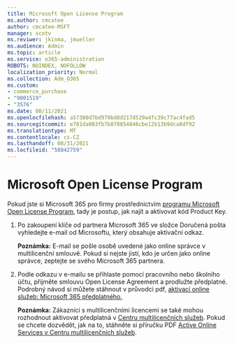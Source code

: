 ```yaml
---
title: Microsoft Open License Program
ms.author: cmcatee
author: cmcatee-MSFT
manager: scotv
ms.reviwer: jkinma, jmueller
ms.audience: Admin
ms.topic: article
ms.service: o365-administration
ROBOTS: NOINDEX, NOFOLLOW
localization_priority: Normal
ms.collection: Adm_O365
ms.custom:
- commerce_purchase
- "9001519"
- "3576"
ms.date: 08/11/2021
ms.openlocfilehash: a57380d7bd979bd8d217d529a4fc39c77ac4fad5
ms.sourcegitcommit: e781da003fb7b878854846cbe12b13b9dca8df92
ms.translationtype: MT
ms.contentlocale: cs-CZ
ms.lasthandoff: 08/31/2021
ms.locfileid: "58842759"
---
```

# <a name="microsoft-open-license-program"></a>Microsoft Open License Program

Pokud jste si Microsoft 365 pro firmy prostřednictvím [programu Microsoft Open License Program](https://go.microsoft.com/fwlink/p/?LinkID=613298), tady je postup, jak najít a aktivovat kód Product Key.

1. Po zakoupení klíče od partnera Microsoft 365 ve složce Doručená pošta vyhledejte e-mail od Microsoftu, který obsahuje aktivační odkaz.

    **Poznámka:** E-mail se pošle osobě uvedené jako online správce v multilicenční smlouvě. Pokud si nejste jistí, kdo je určen jako online správce, zeptejte se svého Microsoft 365 partnera.
1. Podle odkazu v e-mailu se přihlaste pomocí pracovního nebo školního účtu, přijměte smlouvu Open License Agreement a prodlužte předplatné. Podrobný návod si můžete stáhnout v průvodci pdf, [aktivací online služeb: Microsoft 365 předplatného.](https://go.microsoft.com/fwlink/p/?LinkId=618100)

    **Poznámka:** Zákazníci s multilicenčními licencemi se také mohou rozhodnout aktivovat předplatná v [Centru multilicenčních služeb](https://go.microsoft.com/fwlink/p/?LinkID=282016). Pokud se chcete dozvědět, jak na to, stáhněte si příručku PDF [Active Online Services v Centru multilicenčních služeb](https://go.microsoft.com/fwlink/p/?LinkId=618096).